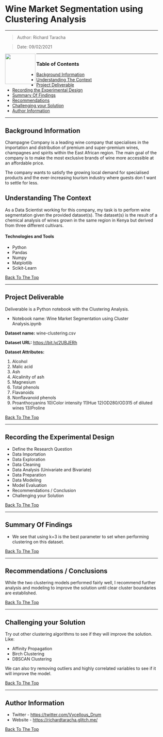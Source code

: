 # Wine Market Segmentation using Clustering Analysis
---

> Author: Richard Taracha

> Date: 09/02/2021

<!-- Alignment options!!!!! -->
<img align="left" width="100" height="100" src="https://lottiefiles.com/26022-loading-wine">

<!-- ![26022-loading-wine](https://user-images.githubusercontent.com/67068918/157045461-11d7bf19-52a8-4e96-8715-c97938593c3d.gif) -->

---

### Table of Contents
- [Background Information](#background-information)
- [Understanding The Context](#understanding-the-context)
- [Project Deliverable](#project-deliverable)
- [Recording the Experimental Design](#recording-the-experimental-design)
- [Summary Of Findings](#summary-of-findings)
- [Recommendations](#summary-of-findings)
- [Challenging your Solution](#challenging-your-solution)
- [Author Information](#author-information)

---

## Background Information
Champagne Company is a leading wine company that specialises in the importation and distribution of premium and super-premium wines, champagnes and spirits within the East African region. The main goal of the company is to make the most exclusive brands of wine more accessible at an affordable price.

The company wants to satisfy the growing local demand for specialised products and the ever-increasing tourism industry where guests don ́t want to settle for less.

## Understanding The Context

As a Data Scientist working for this company, my task is to perform wine segmentation given the provided dataset(s). The dataset(s) is the result of a chemical analysis of wines grown in the same region in Kenya but derived from three different cultivars.

#### Technologies and Tools

- Python
- Pandas
- Numpy
- Matplotlib
- Scikit-Learn

[Back To The Top](#Wine-Market-Segmentation-using-Clustering-Analysis)

---

## Project Deliverable
Deliverable is a Python notebook with the Clustering Analysis.

* Notebook name: Wine Market Segmentation using Cluster Analysis.ipynb

**Dataset name:** wine-clustering.csv

**Dataset URL:** https://bit.ly/2UBJERh

**Dataset Attributes:**
1) Alcohol
2) Malic acid
3) Ash
4) Alcalinity of ash
5) Magnesium
6) Total phenols
7) Flavanoids
8) Nonflavanoid phenols
9) Proanthocyanins
10)Color intensity
11)Hue
12)OD280/OD315 of diluted wines
13)Proline

[Back To The Top](#Wine-Market-Segmentation-using-Clustering-Analysis)

---

## Recording the Experimental Design
* Define the Research Question
* Data Importation
* Data Exploration
* Data Cleaning
* Data Analysis (Univariate and Bivariate)
* Data Preparation
* Data Modeling
* Model Evaluation
* Recommendations / Conclusion
* Challenging your Solution

[Back To The Top](#Wine-Market-Segmentation-using-Clustering-Analysis)

---

## Summary Of Findings
* We see that using k=3 is the best parameter to set when performing clustering on this dataset.

[Back To The Top](#Wine-Market-Segmentation-using-Clustering-Analysis)

---

## Recommendations / Conclusions
While the two clustering models performed fairly well, I recommend further analysis and modeling to improve the solution until clear cluster boundaries are established.

[Back To The Top](#Wine-Market-Segmentation-using-Clustering-Analysis)

---

## Challenging your Solution
Try out other clustering algorithms to see if they will improve the solution. Like:

* Affinity Propagation
* Birch Clustering
* DBSCAN Clustering

We can also try removing outliers and highly correlated variables to see if it will improve the model.

[Back To The Top](#Wine-Market-Segmentation-using-Clustering-Analysis)

---

## Author Information

- Twitter - https://twitter.com/Vycellous_Drum
- Website - https://richardtaracha.glitch.me/

[Back To The Top](#Wine-Market-Segmentation-using-Clustering-Analysis)
